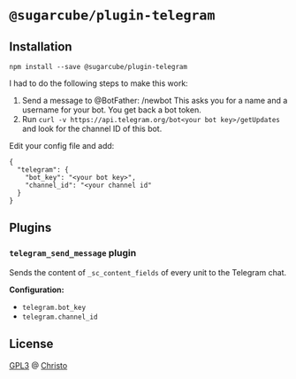 # `@sugarcube/plugin-telegram`

## Installation

```shell
npm install --save @sugarcube/plugin-telegram
```

I had to do the following steps to make this work:

1. Send a message to @BotFather: /newbot
   This asks you for a name and a username for your bot. You get back a bot token.
2. Run `curl -v https://api.telegram.org/bot<your bot key>/getUpdates` and
   look for the channel ID of this bot.

Edit your config file and add:

```shell
{
  "telegram": {
    "bot_key": "<your bot key>",
    "channel_id": "<your channel id"
  }
}
```

## Plugins

### `telegram_send_message` plugin

Sends the content of `_sc_content_fields` of every unit to the Telegram chat.

**Configuration:**

- `telegram.bot_key`
- `telegram.channel_id`

## License

[GPL3](./LICENSE) @ [Christo](christo@cryptodrunks.net)
